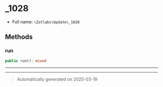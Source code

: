 
# _1028





* Full name: `\Zotlabs\Update\_1028`




## Methods


### run



```php
public run(): mixed
```












***


***
> Automatically generated on 2025-03-19
